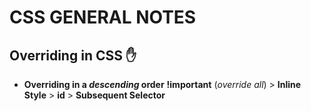 # **CSS GENERAL NOTES**

## **Overriding in CSS** :hand:

- **Overriding in a _descending_ order**
**!important** (_override all_) > **Inline Style** > **id** > **Subsequent Selector**
